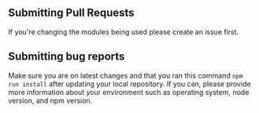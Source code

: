 ## Submitting Pull Requests

If you're changing the modules being used please create an issue first.

## Submitting bug reports

Make sure you are on latest changes and that you ran this command `npm run install` after updating your local repository. If you can, please provide more information about your environment such as operating system, node version, and npm version.
